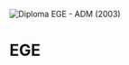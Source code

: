 ![Diploma EGE - ADM (2003)](https://github.com/Pablo-Gamarra/EGE/assets/89216349/6d5b1bc1-29f0-4be6-8533-64688333f577)
# EGE
